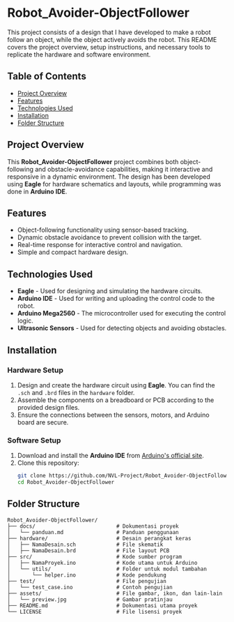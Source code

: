 # Robot_Avoider-ObjectFollower

This project consists of a design that I have developed to make a robot follow an object, while the object actively avoids the robot. This README covers the project overview, setup instructions, and necessary tools to replicate the hardware and software environment.

## Table of Contents
- [Project Overview](#project-overview)
- [Features](#features)
- [Technologies Used](#technologies-used)
- [Installation](#installation)
- [Folder Structure](#folder-structure)

## Project Overview

This **Robot_Avoider-ObjectFollower** project combines both object-following and obstacle-avoidance capabilities, making it interactive and responsive in a dynamic environment. The design has been developed using **Eagle** for hardware schematics and layouts, while programming was done in **Arduino IDE**.

## Features

- Object-following functionality using sensor-based tracking.
- Dynamic obstacle avoidance to prevent collision with the target.
- Real-time response for interactive control and navigation.
- Simple and compact hardware design.

## Technologies Used

- **Eagle** - Used for designing and simulating the hardware circuits.
- **Arduino IDE** - Used for writing and uploading the control code to the robot.
- **Arduino Mega2560** - The microcontroller used for executing the control logic.
- **Ultrasonic Sensors** - Used for detecting objects and avoiding obstacles.

## Installation

### Hardware Setup
1. Design and create the hardware circuit using **Eagle**. You can find the `.sch` and `.brd` files in the `hardware` folder.
2. Assemble the components on a breadboard or PCB according to the provided design files.
3. Ensure the connections between the sensors, motors, and Arduino board are secure.

### Software Setup
1. Download and install the **Arduino IDE** from [Arduino's official site](https://www.arduino.cc/en/software).
2. Clone this repository:
   ```bash
   git clone https://github.com/NVL-Project/Robot_Avoider-ObjectFollower.git
   cd Robot_Avoider-ObjectFollower

## Folder Structure
```plaintext
Robot_Avoider-ObjectFollower/
├── docs/                          # Dokumentasi proyek
│   └── panduan.md                 # Panduan penggunaan
├── hardware/                      # Desain perangkat keras
│   ├── NamaDesain.sch             # File skematik
│   ├── NamaDesain.brd             # File layout PCB
├── src/                           # Kode sumber program
│   ├── NamaProyek.ino             # Kode utama untuk Arduino
│   └── utils/                     # Folder untuk modul tambahan
│       └── helper.ino             # Kode pendukung
├── test/                          # File pengujian
│   └── test_case.ino              # Contoh pengujian
├── assets/                        # File gambar, ikon, dan lain-lain
│   └── preview.jpg                # Gambar pratinjau
├── README.md                      # Dokumentasi utama proyek
└── LICENSE                        # File lisensi proyek

